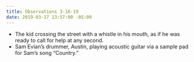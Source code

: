 ```yaml
---
title: Observations 3-16-19
date: 2019-03-17 13:57:00 -05:00
---
```


- The kid crossing the street with a whistle in his mouth, as if he was ready to call for help at any second.
- Sam Evian’s drummer, Austin, playing acoustic guitar via a sample pad for Sam’s song “Country.”
